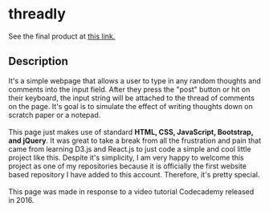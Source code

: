 # threadly

See the final product at <a href="https://jeffreyxchan.github.io/threadly/" target="_blank">this link.</a>

## Description
It's a simple webpage that allows a user to type in any random thoughts and comments into the input field. After they press the
"post" button or hit <Enter> on their keyboard, the input string will be attached to the thread of comments on the page.
It's goal is to simulate the effect of writing thoughts down on scratch paper or a notepad.
<br><br>
This page just makes use of standard <b>HTML, CSS, JavaScript, Bootstrap, and jQuery</b>. It was great to take a break from all the frustration and pain that came from learning D3.js and React.js to just code a simple and cool little project like this. Despite it's simplicity, I am very happy to welcome this project as one of my repositories because it is officially the first website based repository I have added to this account. Therefore, it's pretty special.
<br><br>
This page was made in response to a video tutorial Codecademy released in 2016.
